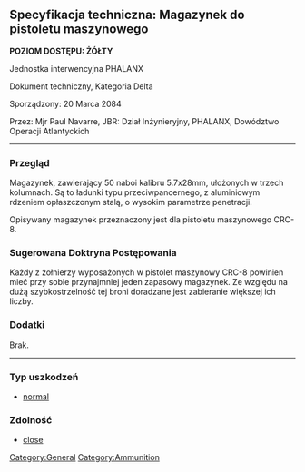 ## Specyfikacja techniczna: Magazynek do pistoletu maszynowego

**POZIOM DOSTĘPU: ŻÓŁTY**

Jednostka interwencyjna PHALANX

Dokument techniczny, Kategoria Delta

Sporządzony: 20 Marca 2084

Przez: Mjr Paul Navarre, JBR: Dział Inżynieryjny, PHALANX, Dowództwo
Operacji Atlantyckich

------------------------------------------------------------------------

### Przegląd

Magazynek, zawierający 50 naboi kalibru 5.7x28mm, ułożonych w trzech
kolumnach. Są to ładunki typu przeciwpancernego, z aluminiowym rdzeniem
opłaszczonym stalą, o wysokim parametrze penetracji.

Opisywany magazynek przeznaczony jest dla pistoletu maszynowego CRC-8.

### Sugerowana Doktryna Postępowania

Każdy z żołnierzy wyposażonych w pistolet maszynowy CRC-8 powinien mieć
przy sobie przynajmniej jeden zapasowy magazynek. Ze względu na dużą
szybkostrzelność tej broni doradzane jest zabieranie większej ich
liczby.

### Dodatki

Brak.

------------------------------------------------------------------------

### Typ uszkodzeń

- [normal](Damage/normal "wikilink")

### Zdolność

- [close](Skills/close "wikilink")

[Category:General](Category:General "wikilink")
[Category:Ammunition](Category:Ammunition "wikilink")